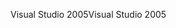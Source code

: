 <span data-ttu-id="8ffb9-101">Visual Studio 2005</span><span class="sxs-lookup"><span data-stu-id="8ffb9-101">Visual Studio 2005</span></span>